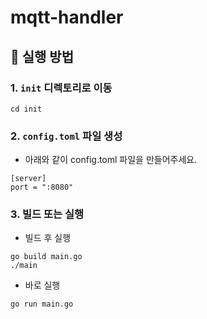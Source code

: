 # mqtt-handler

## 🥵 실행 방법
### 1. `init` 디렉토리로 이동
```azure
cd init
```
### 
### 2. `config.toml` 파일 생성
- 아래와 같이 config.toml 파일을 만들어주세요.
```azure
[server]
port = ":8080"
```
### 3. 빌드 또는 실행
- 빌드 후 실행
```azure
go build main.go
./main
```
- 바로 실행
```azure
go run main.go
```